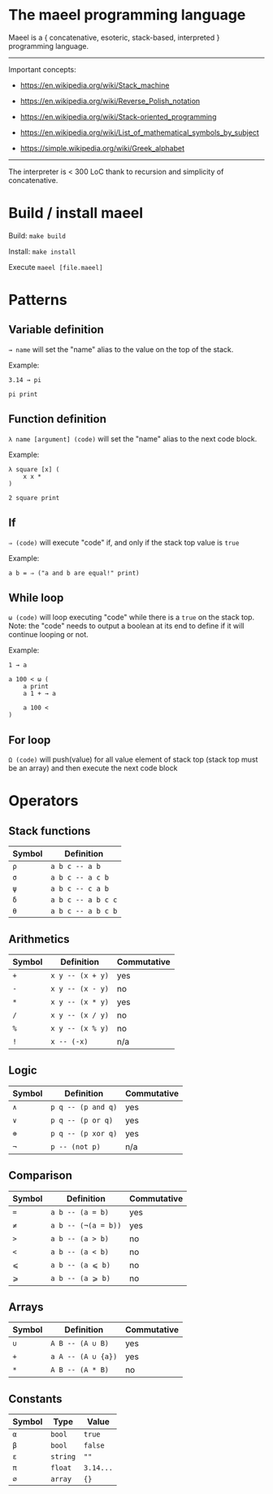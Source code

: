 # The maeel programming language

Maeel is a { concatenative, esoteric, stack-based, interpreted } programming language.

---
Important concepts:

- https://en.wikipedia.org/wiki/Stack_machine
- https://en.wikipedia.org/wiki/Reverse_Polish_notation
- https://en.wikipedia.org/wiki/Stack-oriented_programming

- https://en.wikipedia.org/wiki/List_of_mathematical_symbols_by_subject
- https://simple.wikipedia.org/wiki/Greek_alphabet

---
The interpreter is < 300 LoC thank to recursion and simplicity of concatenative.

# Build / install maeel

Build: `make build`

Install: `make install`

Execute `maeel [file.maeel]`

# Patterns

## Variable definition

`→ name` will set the "name" alias to the value on the top of the stack.

Example:

```
3.14 → pi

pi print
```

## Function definition

`λ name [argument] (code)` will set the "name" alias to the next code block.

Example:

```
λ square [x] (
    x x *
)

2 square print
```

## If

`⇒ (code)` will execute "code" if, and only if the stack top value is `true`

Example:

`a b = ⇒ ("a and b are equal!" print)`

## While loop

`ω (code)` will loop executing "code" while there is a `true` on the stack top. Note: the "code" needs to output a boolean at its end to define if it will continue looping or not.

Example:

```
1 → a

a 100 < ω (
    a print
    a 1 + → a

    a 100 <
)
```

## For loop

`Ω (code)` will push(value) for all value element of stack top (stack top must be an array) and then execute the next code block

# Operators

## Stack functions

| Symbol | Definition         |
|---     |---                 |
| `ρ`    | `a b c -- a b`     |
| `σ`    | `a b c -- a c b`   |
| `ψ`    | `a b c -- c a b`   |
| `δ`    | `a b c -- a b c c` |
| `θ`    | `a b c -- a b c b` |

## Arithmetics

| Symbol | Definition       | Commutative |
|---     |---               |---          |
| `+`    | `x y -- (x + y)` | yes         |
| `-`    | `x y -- (x - y)` | no          |
| `*`    | `x y -- (x * y)` | yes         |
| `/`    | `x y -- (x / y)` | no          |
| `%`    | `x y -- (x % y)` | no          |
| `!`    | `x -- (-x)`      | n/a         |

## Logic

| Symbol | Definition         | Commutative |
|---     |---                 |---          |
| `∧`    | `p q -- (p and q)` | yes         |
| `∨`    | `p q -- (p or q)`  | yes         |
| `⊕`    | `p q -- (p xor q)` | yes         |
| `¬`    | `p -- (not p)`     | n/a         |

## Comparison

| Symbol | Definition          | Commutative |
|---     |---                  |---          |
| `=`    | `a b -- (a = b)`    | yes         |
| `≠`    | `a b -- (¬(a = b))` | yes         |
| `>`    | `a b -- (a > b)`    | no          |
| `<`    | `a b -- (a < b)`    | no          |
| `⩽`    | `a b -- (a ⩽ b)`    | no          |
| `⩾`    | `a b -- (a ⩾ b)`    | no          |

## Arrays

| Symbol | Definition         | Commutative |
|---     |---                 |---          |
| `∪`    | `A B -- (A ∪ B)`   | yes         |
| `+`    | `a A -- (A ∪ {a})` | yes         |
| `*`    | `A B -- (A * B)`   | no          |

## Constants

| Symbol | Type     | Value     |
|---     |---       |---        |
| `α`    | `bool`   | `true`    |
| `β`    | `bool`   | `false`   |
| `ε`    | `string` | `""`      |
| `π`    | `float`  | `3.14...` |
| `∅`    | `array`  | `{}`      |